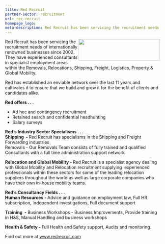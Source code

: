 ```yaml
---
title: Red Recruit
partner-sector: recruitment
url: rec-recruit
homepage_logo:
meta-description: Red Recruit has been servicing the recruitment needs of internationally renowned businesses since 2002. They have experienced consultants in specialist employment areas within the Removals, Relocations, Shipping, Freight, Logistics, Property & Global Mobility.
---
```


<p><img alt="" src="//clarity-strategies.github.io/ie-uploads/uploads/partners/RedRecruitment_265w.png" style="float:right; height:70px; width:265px" />Red Recruit has been servicing the recruitment needs of internationally renowned businesses since 2002. They have experienced consultants in specialist employment areas within the Removals, Relocations, Shipping, Freight, Logistics, Property &amp; Global Mobility.</p><p>Red has established an enviable network over the last 11 years and cultivates it to ensure that we build and grow it for the benefit of clients and candidates alike.</p><p><strong>Red offers . . .</strong></p><ul><li>Ad hoc and contingency recruitment</li><li>Retained search and confidential headhunting</li><li>Salary surveys</li></ul><p><strong>Red&rsquo;s Industry Sector Specialisms . . .</strong><br /><strong>Shipping&nbsp; - </strong>Red Recruit has specialisms in the Shipping and Freight Forwarding industries<br />Removals - Our Removals Team consists of fully trained and qualified Consultants with a full time administration support network</p><p><strong>Relocation and Global Mobility - </strong>Red Recruit is a specialist agency dealing with Global Mobility and Relocation recruitment supplying&nbsp; experienced professionals within these sectors for some of the leading relocation suppliers throughout the world as well as large corporate companies who have their own in-house mobility teams.</p><p><strong>Red&rsquo;s Consultancy Fields . . .<br />Human Resources - </strong>Advice and guidance on employment law, Full HR subscription, Independent investigations, Full document support</p><p><strong>Training&nbsp; -</strong> Business Workshops - Business Improvements, Provide training in H&amp;S, Manual Handling and business workshops</p><p><strong>Health &amp; Safety - </strong>Full Health and Safety support, Audits and monitoring.</p><p>Find out more at&nbsp;<a href="http://www.redrecruit.com" target="_blank">www.redrecruit.com</a></p>